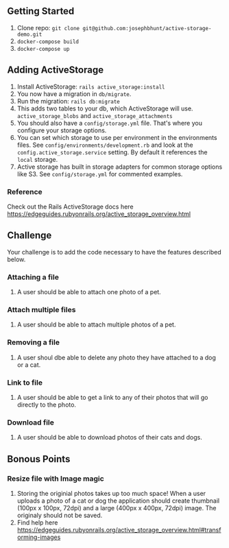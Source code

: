 ## Getting Started
1. Clone repo: `git clone git@github.com:josephbhunt/active-storage-demo.git`
2. `docker-compose build`
3. `docker-compose up`

## Adding ActiveStorage
1. Install ActiveStorage: `rails active_storage:install`
2. You now have a migration in `db/migrate`.
3. Run the migration: `rails db:migrate`
4. This adds two tables to your db, which ActiveStorage will use. `active_storage_blobs` and `active_storage_attachments`
5. You should also have a `config/storage.yml` file. That's where you configure your storage options.
6. You can set which storage to use per environment in the environments files. See `config/environments/development.rb` and look at the `config.active_storage.service` setting. By default it references the `local` storage.
7. Active storage has built in storage adapters for common storage options like S3. See `config/storage.yml` for commented examples.

### Reference
Check out the Rails ActiveStorage docs here https://edgeguides.rubyonrails.org/active_storage_overview.html

## Challenge
Your challenge is to add the code necessary to have the features described below.

### Attaching a file
1. A user should be able to attach one photo of a pet.

### Attach multiple files
1. A user should be able to attach multiple photos of a pet.

### Removing a file
1. A user shoul dbe able to delete any photo they have attached to a dog or a cat.

### Link to file
1. A user should be able to get a link to any of their photos that will go directly to the photo.

### Download file
1. A user should be able to download photos of their cats and dogs.

## Bonous Points
### Resize file with Image magic
1. Storing the originial photos takes up too much space! When a user uploads a photo of a cat or dog the application should create thumbnail (100px x 100px, 72dpi) and a large (400px x 400px, 72dpi) image. The originaly should not be saved.
2. Find help here https://edgeguides.rubyonrails.org/active_storage_overview.html#transforming-images
